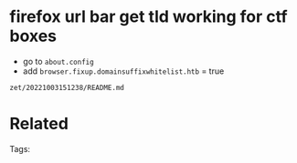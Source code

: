 # firefox url bar get tld working for ctf boxes
- go to `about.config`
- add `browser.fixup.domainsuffixwhitelist.htb` = true

` zet/20221003151238/README.md `

# Related


Tags:

    
